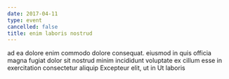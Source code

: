 ```yaml
---
date: 2017-04-11
type: event
cancelled: false
title: enim laboris nostrud
---
```

ad ea dolore enim commodo dolore consequat. eiusmod in quis officia magna fugiat dolor sit nostrud minim incididunt voluptate ex cillum esse in exercitation consectetur aliquip Excepteur elit, ut in Ut laboris
